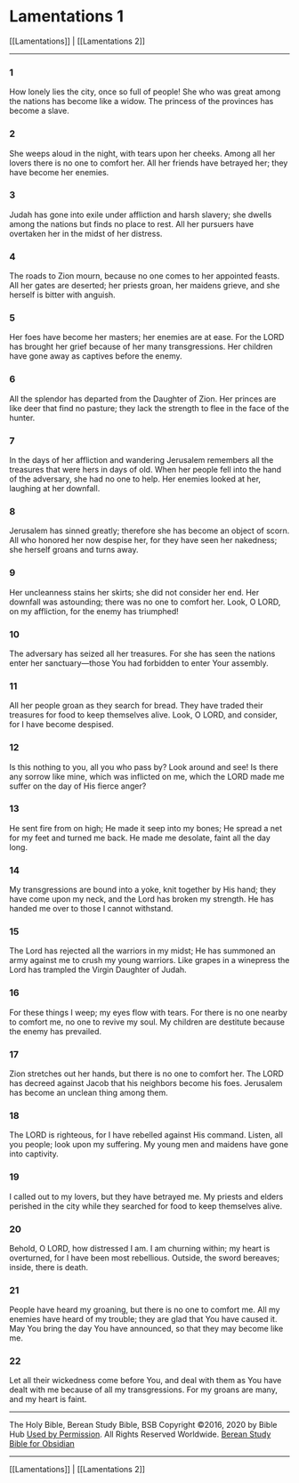 # Lamentations 1

[[Lamentations]] | [[Lamentations 2]]

---

### 1
How lonely lies the city, once so full of people! She who was great among the nations has become like a widow. The princess of the provinces has become a slave.

### 2
She weeps aloud in the night, with tears upon her cheeks. Among all her lovers there is no one to comfort her. All her friends have betrayed her; they have become her enemies.

### 3
Judah has gone into exile under affliction and harsh slavery; she dwells among the nations but finds no place to rest. All her pursuers have overtaken her in the midst of her distress.

### 4
The roads to Zion mourn, because no one comes to her appointed feasts. All her gates are deserted; her priests groan, her maidens grieve, and she herself is bitter with anguish.

### 5
Her foes have become her masters; her enemies are at ease. For the LORD has brought her grief because of her many transgressions. Her children have gone away as captives before the enemy.

### 6
All the splendor has departed from the Daughter of Zion. Her princes are like deer that find no pasture; they lack the strength to flee in the face of the hunter.

### 7
In the days of her affliction and wandering Jerusalem remembers all the treasures that were hers in days of old. When her people fell into the hand of the adversary, she had no one to help. Her enemies looked at her, laughing at her downfall.

### 8
Jerusalem has sinned greatly; therefore she has become an object of scorn. All who honored her now despise her, for they have seen her nakedness; she herself groans and turns away.

### 9
Her uncleanness stains her skirts; she did not consider her end. Her downfall was astounding; there was no one to comfort her. Look, O LORD, on my affliction, for the enemy has triumphed!

### 10
The adversary has seized all her treasures. For she has seen the nations enter her sanctuary—those You had forbidden to enter Your assembly.

### 11
All her people groan as they search for bread. They have traded their treasures for food to keep themselves alive. Look, O LORD, and consider, for I have become despised.

### 12
Is this nothing to you, all you who pass by? Look around and see! Is there any sorrow like mine, which was inflicted on me, which the LORD made me suffer on the day of His fierce anger?

### 13
He sent fire from on high; He made it seep into my bones; He spread a net for my feet and turned me back. He made me desolate, faint all the day long.

### 14
My transgressions are bound into a yoke, knit together by His hand; they have come upon my neck, and the Lord has broken my strength. He has handed me over to those I cannot withstand.

### 15
The Lord has rejected all the warriors in my midst; He has summoned an army against me to crush my young warriors. Like grapes in a winepress the Lord has trampled the Virgin Daughter of Judah.

### 16
For these things I weep; my eyes flow with tears. For there is no one nearby to comfort me, no one to revive my soul. My children are destitute because the enemy has prevailed.

### 17
Zion stretches out her hands, but there is no one to comfort her. The LORD has decreed against Jacob that his neighbors become his foes. Jerusalem has become an unclean thing among them.

### 18
The LORD is righteous, for I have rebelled against His command. Listen, all you people; look upon my suffering. My young men and maidens have gone into captivity.

### 19
I called out to my lovers, but they have betrayed me. My priests and elders perished in the city while they searched for food to keep themselves alive.

### 20
Behold, O LORD, how distressed I am. I am churning within; my heart is overturned, for I have been most rebellious. Outside, the sword bereaves; inside, there is death.

### 21
People have heard my groaning, but there is no one to comfort me. All my enemies have heard of my trouble; they are glad that You have caused it. May You bring the day You have announced, so that they may become like me.

### 22
Let all their wickedness come before You, and deal with them as You have dealt with me because of all my transgressions. For my groans are many, and my heart is faint.

---

The Holy Bible, Berean Study Bible, BSB
Copyright ©2016, 2020 by Bible Hub
[Used by Permission](https://berean.bible/terms.htm). All Rights Reserved Worldwide.
[Berean Study Bible for Obsidian](https://github.com/gapmiss/berean-study-bible-for-obsidian)

---

[[Lamentations]] | [[Lamentations 2]]

